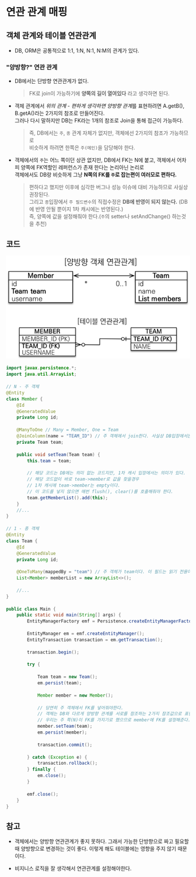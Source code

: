 연관 관계 매핑
===========
## 객체 관계와 테이블 연관관계
* DB, ORM은 공통적으로 1:1, 1:N, N:1, N:M의 관계가 있다.

### "양방향?" 연관 관계
* DB에서는 단방향 연관관계가 없다.
    > FK로 join이 가능하기에 **양쪽의 길이 열여있다** 라고 생각하면 된다.
* 객체 관계에서 *위의 관계 - 편하게 생각하면 양방향 관계*를 표현하려면 A.getB(), B.getA()라는 2가지의 참조로 만들어진다.     
  그러나 다시 말하지만 DB는 FK라는 1개의 참조로 Join을 통해 접근이 가능하다.
    > 즉, DB에서는 `주`, `종` 관계 자체가 없지만, 객체에선 2가지의 참조가 가능하므로     
        비슷하게 하려면 한쪽은 `주(메인)`을 담당해야 한다.
* 객체에서의 `주`는 어느 쪽이던 상관 없지만, DB에서 FK는 N에 붙고, 객체에서 어차피 양쪽에 FK역할인 레퍼런스가 존재 한다는 논리아닌 논리로     
    객체에서도 DB랑 비슷하게 그냥 **N쪽의 FK를 `주`로 잡는편이 여러모로 편하다.**
    > 편하다고 했지만 이후에 심각한 버그나 성능 이슈에 대비 가능하므로 사실상 권장된다.    
        그리고 `종`입장에서 `주 필드변수`의 직접수정은 **DB에 반영이 되지 않는다.** (DB에 반영 안될 뿐이지 1차 캐시에는 반영된다.)    
        즉, 양쪽에 값을 설정해줘야 한다.(`주`의 setter나 setAndChange() 하는것을 추천)

## 코드
![img.png](img.png)
```java
import javax.persistence.*;
import java.util.ArrayList;

// N - 주 객체
@Entity
class Member {
    @Id
    @GeneratedValue
    private Long id;

    @ManyToOne // Many = Member, One = Team
    @JoinColumn(name = "TEAM_ID") // 주 객체에서 join한다. 사실상 DB입장에서는 이게 FK이기 때문에 Join가능함을 JPA에 알려준다.
    private Team team;
    
    public void setTeam(Team team) {
        this.team = team;
        
        // 해당 코드는 DB에는 의미 없는 코드지만, 1차 캐시 입장에서는 의미가 있다.
        // 해당 코드없이 바로 team->member로 값을 찾을경우 
        // 1차 캐시에 team->member는 empty이다.
        // 이 코드를 넣지 않으면 매번 flush(), clear()를 호출해줘야 한다.
        team.getMemberList().add(this);
    }
    //...
}

// 1 - 종 객체
@Entity
class Team {
    @Id
    @GeneratedValue
    private Long id;

    @OneToMany(mappedBy = "team") // 주 객체가 team이다. 이 필드는 읽기 전용이다.
    List<Member> memberList = new ArrayList<>();
    
    //...
} 

public class Main {
    public static void main(String[] args) {
        EntityManagerFactory emf = Persistence.createEntityManagerFactory("name");

        EntityManager em = emf.createEntityManager();
        EntityTransaction transaction = em.getTransaction();

        transaction.begin();

        try {
            
            Team team = new Team();
            em.persist(team);
            
            Member member = new Member();
            
            // 당연히 주 객체에서 FK를 넣어줘야한다.
            // 객체는 DB와 다르게 양방향 관계를 서로를 참조하는 2가지 참조값으로 표현하지만,
            // 우리는 주 쪽(N)이 FK를 가지기로 했으므로 member에 FK를 설정해준다.
            member.setTeam(team);
            em.persist(member);
            
            transaction.commit();
            
        } catch (Exception e) {
            transaction.rollback();
        } finally {
            em.close();
        }

        emf.close();
    }
}
```
## 참고
* 객체에서는 양방향 연관관계가 좋지 못하다. 그래서 가능한 단방향으로 짜고 필요할 때 양방향으로 변경하는 것이 좋다.
  이렇게 해도 테이블에는 영향을 주지 않기 때문이다.
  
* 비지니스 로직을 잘 생각해서 연관관계를 설정해야한다. 